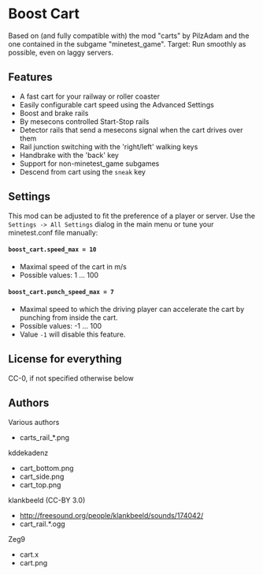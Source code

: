 # Boost Cart
Based on (and fully compatible with) the mod "carts" by PilzAdam
and the one contained in the subgame "minetest_game".
Target: Run smoothly as possible, even on laggy servers.

## Features
- A fast cart for your railway or roller coaster
- Easily configurable cart speed using the Advanced Settings
- Boost and brake rails
- By mesecons controlled Start-Stop rails
- Detector rails that send a mesecons signal when the cart drives over them
- Rail junction switching with the 'right/left' walking keys
- Handbrake with the 'back' key
- Support for non-minetest_game subgames
- Descend from cart using the `sneak` key

## Settings
This mod can be adjusted to fit the preference of a player or server. Use the `Settings -> All Settings` dialog in the main menu or tune your
minetest.conf file manually:

#### `boost_cart.speed_max = 10`
* Maximal speed of the cart in m/s
* Possible values: 1 ... 100

#### `boost_cart.punch_speed_max = 7`
* Maximal speed to which the driving player can accelerate the cart by punching from inside the cart.
* Possible values: -1 ... 100
* Value `-1` will disable this feature.

## License for everything
CC-0, if not specified otherwise below


 Authors
---------
Various authors
- carts_rail_*.png

kddekadenz
- cart_bottom.png
- cart_side.png
- cart_top.png

klankbeeld (CC-BY 3.0)
- http://freesound.org/people/klankbeeld/sounds/174042/
- cart_rail.*.ogg

Zeg9
- cart.x
- cart.png
